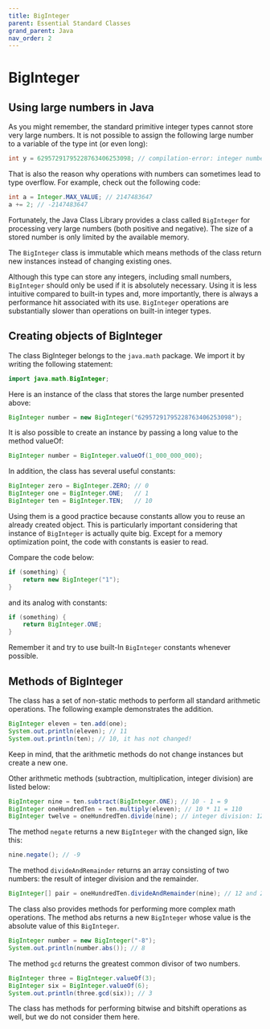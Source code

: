 ```yaml
---
title: BigInteger
parent: Essential Standard Classes
grand_parent: Java
nav_order: 2
---
```


# BigInteger

## Using large numbers in Java

As you might remember, the standard primitive integer types cannot store very large numbers. It is not possible to assign the following large number to a variable of the type int (or even long):

```java
int y = 62957291795228763406253098; // compilation-error: integer number too large
```

That is also the reason why operations with numbers can sometimes lead to type overflow. For example, check out the following code:

```java
int a = Integer.MAX_VALUE; // 2147483647
a += 2; // -2147483647
```

Fortunately, the Java Class Library provides a class called `BigInteger` for processing very large numbers (both positive and negative). The size of a stored number is only limited by the available memory.

The `BigInteger` class is immutable which means methods of the class return new instances instead of changing existing ones.

Although this type can store any integers, including small numbers, `BigInteger` should only be used if it is absolutely necessary. Using it is less intuitive compared to built-in types and, more importantly, there is always a performance hit associated with its use. `BigInteger` operations are substantially slower than operations on built-in integer types.

## Creating objects of BigInteger

The class BigInteger belongs to the `java.math` package. We import it by writing the following statement:

```java
import java.math.BigInteger;
```

Here is an instance of the class that stores the large number presented above:

```java
BigInteger number = new BigInteger("62957291795228763406253098");
```

It is also possible to create an instance by passing a long value to the method valueOf:

```java
BigInteger number = BigInteger.valueOf(1_000_000_000);
```

In addition, the class has several useful constants:

```java
BigInteger zero = BigInteger.ZERO; // 0
BigInteger one = BigInteger.ONE;   // 1
BigInteger ten = BigInteger.TEN;   // 10
```

Using them is a good practice because constants allow you to reuse an already created object. This is particularly important considering that instance of `BigInteger` is actually quite big. Except for a memory optimization point, the code with constants is easier to read.

Compare the code below:
```java
if (something) {
    return new BigInteger("1");
}
```
and its analog with constants:
```java
if (something) {
    return BigInteger.ONE;
}
```
Remember it and try to use built-In `BigInteger` constants whenever possible.

## Methods of BigInteger

The class has a set of non-static methods to perform all standard arithmetic operations. The following example demonstrates the addition.

```java
BigInteger eleven = ten.add(one);
System.out.println(eleven); // 11
System.out.println(ten); // 10, it has not changed!
```
Keep in mind, that the arithmetic methods do not change instances but create a new one.

Other arithmetic methods (subtraction, multiplication, integer division) are listed below:
```java
BigInteger nine = ten.subtract(BigInteger.ONE); // 10 - 1 = 9
BigInteger oneHundredTen = ten.multiply(eleven); // 10 * 11 = 110
BigInteger twelve = oneHundredTen.divide(nine); // integer division: 12
```

The method `negate` returns a new `BigInteger` with the changed sign, like this:
```java
nine.negate(); // -9
```

The method `divideAndRemainder` returns an array consisting of two numbers: the result of integer division and the remainder.
```java
BigInteger[] pair = oneHundredTen.divideAndRemainder(nine); // 12 and 2
```

The class also provides methods for performing more complex math operations. The method abs returns a new `BigInteger` whose value is the absolute value of this `BigInteger`.

```java
BigInteger number = new BigInteger("-8");
System.out.println(number.abs()); // 8
```

The method `gcd` returns the greatest common divisor of two numbers.

```java
BigInteger three = BigInteger.valueOf(3);
BigInteger six = BigInteger.valueOf(6);
System.out.println(three.gcd(six)); // 3
```

The class has methods for performing bitwise and bitshift operations as well, but we do not consider them here.